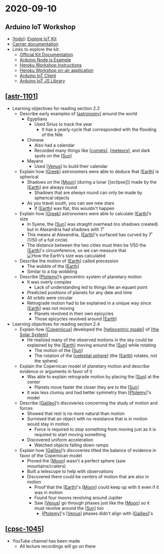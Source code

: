 # 2020-09-10

## Arduino IoT Workshop

- [[todo]]: [Explore IoT Kit](https://explore-iot.arduino.cc/)
- [Carrier documentation](https://www.arduino.cc/reference/en/libraries/arduinomkriotcarrier/)
- Links to explore the kit:
  - [Official Kit Documentation](https://explore-iot.arduino.cc/)
  - [Arduino Node.js Example](https://github.com/fstasi/IoTSK)
  - [Heroku Workshop Instructions](https://github.com/heroku-examples/cascadiajs-heroku-arduino-workshop)
  - [Heroku Workshop on-air application](https://github.com/heroku-examples/cascadiajs-heroku-arduino-workshop-app)
  - [Arduino IoT Client](https://www.npmjs.com/package/@arduino/arduino-iot-client)
  - [Arduino IoT JS Library](https://github.com/arduino/arduino-iot-js)

## [[astr-1101]]

- Learning objectives for reading section 2.2
  - Describe early examples of [[astronomy]] around the world
    - Egyptians
      - Used Sirius to track the year
        - It has a yearly cycle that corresponded with the flooding of the Nile
    - Chinese
      - Also had a calendar
      - Recorded many things like [[comets]], [[meteors]], and dark spots on the [[Sun]]
    - Mayans
      - Used [[Venus]] to build their calendar
  - Explain how [[Greek]] astronomers were able to deduce that [[Earth]] is spherical
    - Shadows on the [[Moon]] (during a lunar [[eclipse]]) made by the [[Earth]] are always round
      - Shadows that are _always_ round can only be made by spherical objects
    - As you travel south, you can see new stars
      - If [[Earth]] was flat, this wouldn't happen
  - Explain how [[Greek]] astronomers were able to calculate [[Earth]]’s size
    - In Syene, the [[Sun]] was straight overhead (no shadows created) but in Alexandria had shadows with 7˚
    - This means at Alexandria, [[Earth]]'s surfaced has curved by 7˚ (1/50 of a full circle)
    - The distance between the two cities must then be 1/50 the [[Earth]]'s circumference, so we can measure that
      ![How the Earth's size was calculated](/assets/second-brain/2020-09-10-13-32-35.png)
  - Describe the motion of [[Earth]] called precession
    - The wobble of the [[Earth]]
    - Similar to a top wobbling
  - Describe [[Ptolemy]]’s geocentric system of planetary motion
    - It was overly complex
      - Lack of understanding led to things like an equant point
    - Predicted positions of planets for any date and time
    - All orbits were circular
    - Retrograde motion had to be explained in a unique way since [[Earth]] was not moving
      - Planets revolved in their own epicycles
      - Those epicycles revolved around [[Earth]]
- Learning objectives for reading section 2.4
  - Explain how [[Copernicus]] developed the [[heliocentric model]] of [[the Solar System]]
    - He realized many of the observed motions in the sky could be explained by the [[Earth]] moving around the [[Sun]] while rotating
      - The motion of the [[Sun]]
      - The rotation of the [[celestial sphere]] (the [[Earth]] rotates, not the sphere)
  - Explain the Copernican model of planetary motion and describe evidence or arguments in favor of it
    - Was able to explain retrograde motion by placing the [[Sun]] at the center
      - Planets move faster the closer they are to the [[Sun]]
    - It was less clumsy and had better symmetry than [[Ptolemy]]'s model
  - Describe [[Galileo]]’s discoveries concerning the study of motion and forces
    - Showed that rest is no more natural than motion
    - Surmised that an object with no resistance that is in motion would stay in motion
      - Force is required to stop something from moving just as it is required to start moving something
    - Discovered uniform acceleration
      - Watched objects falling down ramps
  - Explain how [[Galileo]]’s discoveries tilted the balance of evidence in favor of the Copernican model
    - Proved the [[Moon]] wasn't a perfect sphere (saw mountains/craters)
    - Built a telescope to help with observations
    - Discovered there could be centers of motion that are also in motion
      - Proof that the [[Earth]]'s [[Moon]] could keep up with it even if it was in motion
      - Found four moons revolving around Jupiter
      - Saw [[Venus]] go through phases just like the [[Moon]] so it must revolve around the [[Sun]] too
        - [[Ptolemy]]'s [[Venus]] phases didn't align with [[Galileo]]'s

## [[cpsc-1045]]

- YouTube channel has been made
  - All lecture recordings will go on there

[//begin]: # "Autogenerated link references for markdown compatibility"
[todo]: ../todo "Todo"
[astr-1101]: ../astr-1101 "ASTR 1101 - Intro to the Solar System"
[astronomy]: ../astronomy "Astronomy"
[comets]: ../comets "Comets"
[meteors]: ../meteors "Meteors"
[Sun]: ../sun "Sun"
[Venus]: ../venus "Venus ♀"
[Greek]: ../greek "Greek"
[Earth]: ../earth "Earth 🜨"
[Moon]: ../moon "Moon"
[Ptolemy]: ../ptolemy "Ptolemy"
[Copernicus]: ../copernicus "Copernicus"
[heliocentric model]: ../heliocentric-model "Heliocentric Model"
[the Solar System]: ../the-solar-system "The Solar System"
[celestial sphere]: ../celestial-sphere "Celestial Sphere"
[Galileo]: ../galileo "Galileo"
[cpsc-1045]: ../cpsc-1045 "CPSC 1045 - Intro. to Web Programming"
[//end]: # "Autogenerated link references"
